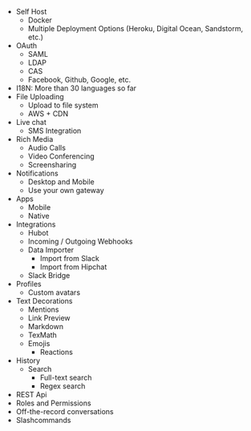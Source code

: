 - Self Host
  - Docker  
  - Multiple Deployment Options (Heroku, Digital Ocean, Sandstorm, etc.)  
- OAuth
  - SAML
  - LDAP
  - CAS
  - Facebook, Github, Google, etc.
- I18N: More than 30 languages so far
- File Uploading
  - Upload to file system
  - AWS + CDN
- Live chat
  - SMS Integration
- Rich Media
  - Audio Calls
  - Video Conferencing
  - Screensharing
- Notifications
  - Desktop and Mobile
  - Use your own gateway
- Apps
  - Mobile
  - Native
- Integrations
  - Hubot
  - Incoming / Outgoing Webhooks
  - Data Importer
    - Import from Slack
    - Import from Hipchat
  - Slack Bridge
- Profiles
  - Custom avatars
- Text Decorations
  - Mentions
  - Link Preview
  - Markdown
  - TexMath
  - Emojis
    - Reactions
- History
  - Search
    - Full-text search
    - Regex search
- REST Api
- Roles and Permissions
- Off-the-record conversations
- Slashcommands

